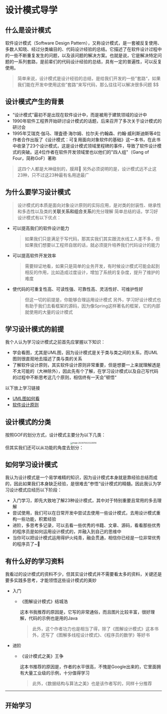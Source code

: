 # 设计模式导学

## 什么是设计模式
软件设计模式（Software Design Pattern），又称设计模式，是一套被反复使用、多数人知晓、经过分类编目的、代码设计经验的总结。它描述了在软件设计过程中的一些不断重复发生的问题，以及该问题的解决方案。也就是说，它是解决特定问题的一系列套路，是前辈们的代码设计经验的总结，具有一定的普遍性，可以反复使用。

>   简单来说，设计模式是设计经验的总结，是给我们开发的一些”套路“，如果我们能在开发中使用这些”套路“来写代码，那么往往可以解决很多问题
$$
## 设计模式产生的背景
* “设计模式”最初不是出现在软件设计中，而是被用于建筑领域的设计中
* 1990年软件工程界开始研讨设计模式的话题，后来召开了多次关于设计模式的研讨会
* 1995年艾瑞克·伽马、理査德·海尔姆、拉尔夫·约翰森、约翰·威利斯迪斯等4位作者合作出版了《设计模式：可复用面向对象软件的基础》这一本书，在此书中收录了23个设计模式，这是设计模式领域里程碑的事件，导致了软件设计模式的突破。这4位作者在软件开发领域里也以他们的"四人组"（Gang of Four，简称GoF）著称
> 这四个人都是大神级别的，膜拜🙏
> 另外必须说明的是，设计模式远不止这23种，只不过这23种最有名用途最广

## 为什么要学习设计模式
> 设计模式的本质是面向对象设计原则的实际应用，是对类的封装性、继承性和多态性以及类的**关联关系和组合关系**的充分理解
简单总结的话，学习好设计模式有以下优点：
- 可以提高我们的软件设计能力
  > 如果我们只是满足于写代码，那其实我们其实跟流水线工人差不多，但如果我们想要以工程师自居的话，就必须提升培养我们代码设计的能力
- 可以提高软件开发效率
  > 需要辩证地看，如果只是简单的业务开发，有时候设计模式可能会起到相反的作用，比如造成过度设计，增加了系统的复杂度，提升了维护的难度
- 使代码的可重复性高、可读性强、可靠性高、灵活性好、可维护性好
  > 但这一切的前提是，你能够合理运用设计模式
  另外，学习好设计模式也有助于我们去看框架的源码，因为像Spring这样著名的框架，它的内部就使用的大量的设计模式

## 学习设计模式的前提

我个人认为学习设计模式之前首先应掌握以下知识：

-   学会看图，尤其是UML图，因为设计模式是关于类与类之间的关系，而UML图则很直观地去描述了类与类的关系
-   了解软件设计原则，其实软件设计原则非常重要，但是想要一上来就理解透是不太可能的（大神除外），因此先有个了解，在学习设计模式以及自己写代码的过程中不断思考这几个原则，相信终有一天会”顿悟“

以下放上学习链接

-   [UML图如何看](./learnUML.md)
-   [软件设计原则](./软件设计原则.md)


## 设计模式的分类

按照GOF的划分方式，设计模式主要分为以下几类：
<div align="center">
<img src="https://cdn.jsdelivr.net/gh/HoShum/PictureRepo/imgs/202307042332766.png" alt="image-20230704233220056" style="zoom: 40%;" />
</div>
但其实我们还可以从功能的角度去划分：

## 如何学习设计模式

我认为设计模式是一个易学难精的知识，因为设计模式本身就是靠经验总结而成的，因此如果我们本身缺乏经验，是很难去”参悟“设计模式的精髓。因此我认为学习设计模式应经历以下阶段：

-   入门学习，即先大致地了解23种设计模式，其中对于特别重要且常用的多去理解
-   尝试使用，我们可以在日常开发中尝试去使用一些设计模式，去用设计模式重构一些功能，积累经验
-   进阶，多思考多记录，可以去看一些优秀的书籍、文章、源码，看看那些优秀的程序员是如何运用设计模式的，并融入到自己的思维中
-   当你可以把设计模式运用得炉火纯青，融会贯通，相信你已经是一位非常优秀的程序员了~💪

## 有什么好的学习资料
我看过的设计模式的资料不少，但其实设计模式并不需要看太多的资料，关键还是要多实践多思考，才能领悟这些设计模式的美妙
- 入门
  - 《图解设计模式》结城浩
  
    这本书我推荐的原因是，它写的非常通俗，而且图片比较丰富，很好理解，代码的示例也是用的Java
    > 此外，这个作者功力也是相当了得，除了《图解设计模式》这本书外，还写了《图解多线程设计模式》、《程序员的数学》等好书
- 进阶
  - 《设计模式之美》王争

    这本书推荐的原因是，作者的水平很高，不愧是Google出来的，它里面拥有大量工业级的示例，十分值得学习
    > 此外，《数据结构与算法之美》也是该作者写的，同样十分推荐
------

## 开始学习

